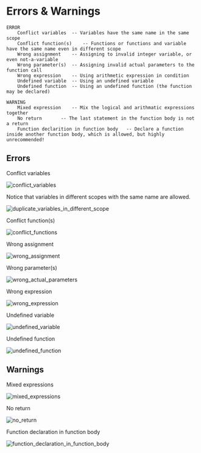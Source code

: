 # Errors & Warnings

```
ERROR
	Conflict variables	-- Variables have the same name in the same scope
	Conflict function(s)	-- Functions or functions and variable have the same name even in different scope
	Wrong assignment	-- Assigning to invalid integer variable, or even not-a-variable
	Wrong parameter(s)	-- Assigning invalid actual parameters to the function call
	Wrong expression	-- Using arithmetic expression in condition
	Undefined variable  -- Using an undefined variable
	Undefined function  -- Using an undefined function (the function may be declared)

WARNING	
	Mixed expression	-- Mix the logical and arithmatic expressions together
	No return		-- The last statement in the function body is not a return
	Function declarition in function body	-- Declare a function inside another function body, which is allowed, but highly unrecommended!
```

## Errors

Conflict variables

![conflict_variables](./errors/conflict_variables.png)

Notice that variables in different scopes with the same name are allowed.

![duplicate_variables_in_different_scope](./errors/duplicate_variables_in_different_scope.png)

Conflict function(s)

![conflict_functions](./errors/conflict_functions.png)

Wrong assignment

![wrong_assignment](./errors/wrong_assignment.png)

Wrong parameter(s)

![wrong_actual_parameters](./errors/wrong_actual_parameters.png)

Wrong expression

![wrong_expression](./errors/wrong_condition.png)

Undefined variable

![undefined_variable](./errors/undefined_variable.png)

Undefined function

![undefined_function](./errors/undefined_function.png)

## Warnings

Mixed expressions

![mixed_expressions](./warnings/mixed_expressions.png)

No return

![no_return](./warnings/no_return.png)

Function declaration in function body

![function_declaration_in_function_body](./warnings/declaration_function_inside_function_body.png)